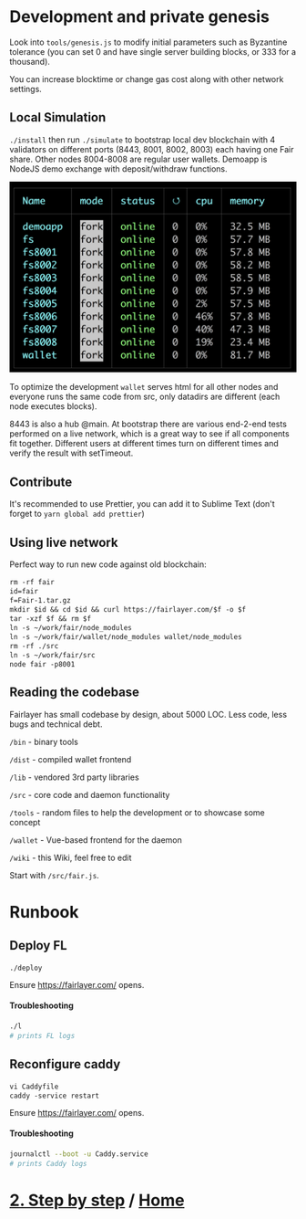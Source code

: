 # Development and private genesis

Look into `tools/genesis.js` to modify initial parameters such as Byzantine tolerance (you can set 0 and have single server building blocks, or 333 for a thousand).

You can increase blocktime or change gas cost along with other network settings.

## Local Simulation

`./install` then run `./simulate` to bootstrap local dev blockchain with 4 validators on different ports (8443, 8001, 8002, 8003) each having one Fair share. Other nodes 8004-8008 are regular user wallets. Demoapp is NodeJS demo exchange with deposit/withdraw functions.

![/img/pm2result.png](/img/pm2result.png)

To optimize the development `wallet` serves html for all other nodes and everyone runs the same code from src, only datadirs are different (each node executes blocks).

8443 is also a hub @main. At bootstrap there are various end-2-end tests performed on a live network, which is a great way to see if all components fit together. Different users at different times turn on different times and verify the result with setTimeout.

## Contribute

It's recommended to use Prettier, you can add it to Sublime Text (don't forget to `yarn global add prettier`)

## Using live network

Perfect way to run new code against old blockchain:

```
rm -rf fair
id=fair
f=Fair-1.tar.gz
mkdir $id && cd $id && curl https://fairlayer.com/$f -o $f
tar -xzf $f && rm $f
ln -s ~/work/fair/node_modules
ln -s ~/work/fair/wallet/node_modules wallet/node_modules
rm -rf ./src
ln -s ~/work/fair/src
node fair -p8001
```

## Reading the codebase

Fairlayer has small codebase by design, about 5000 LOC. Less code, less bugs and technical debt.

`/bin` - binary tools

`/dist` - compiled wallet frontend

`/lib` - vendored 3rd party libraries

`/src` - core code and daemon functionality

`/tools` - random files to help the development or to showcase some concept

`/wallet` - Vue-based frontend for the daemon

`/wiki` - this Wiki, feel free to edit

Start with `/src/fair.js`.

# Runbook

## Deploy FL

```
./deploy
```

Ensure https://fairlayer.com/ opens.

#### Troubleshooting

```sh
./l
# prints FL logs
```

## Reconfigure caddy

```
vi Caddyfile
caddy -service restart
```

Ensure https://fairlayer.com/ opens.

#### Troubleshooting

```sh
journalctl --boot -u Caddy.service
# prints Caddy logs
```

# [2. Step by step](/11_step_by_step.md) / [Home](/README.md)
